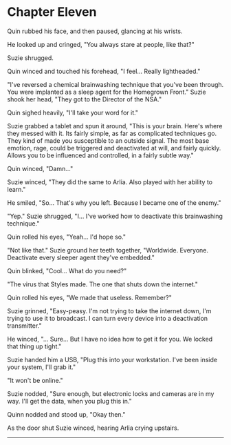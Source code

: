 # Chapter Eleven

Quin rubbed his face, and then paused, glancing at his wrists.

He looked up and cringed, "You always stare at people, like that?"

Suzie shrugged.

Quin winced and touched his forehead, "I feel... Really lightheaded."

"I've reversed a chemical brainwashing technique that you've been through. You were implanted as a sleep agent for the Homegrown Front." Suzie shook her head, "They got to the Director of the NSA."

Quin sighed heavily, "I'll take your word for it."

Suzie grabbed a tablet and spun it around, "This is your brain. Here's where they messed with it. Its fairly simple, as far as complicated techniques go. They kind of made you susceptible to an outside signal. The most base emotion, rage, could be triggered and deactivated at will, and fairly quickly. Allows you to be influenced and controlled, in a fairly subtle way."

Quin winced, "Damn..."

Suzie winced, "They did the same to Arlia. Also played with her ability to learn."

He smiled, "So... That's why you left. Because I became one of the enemy."

"Yep." Suzie shrugged, "I... I've worked how to deactivate this brainwashing technique."

Quin rolled his eyes, "Yeah... I'd hope so."

"Not like that." Suzie ground her teeth together, "Worldwide. Everyone. Deactivate every sleeper agent they've embedded."

Quin blinked, "Cool... What do you need?"

"The virus that Styles made. The one that shuts down the internet."

Quin rolled his eyes, "We made that useless. Remember?"

Suzie grinned, "Easy-peasy. I'm not trying to take the internet down, I'm trying to use it to broadcast. I can turn every device into a deactivation transmitter."

He winced, "... Sure... But I have no idea how to get it for you. We locked that thing up tight."

Suzie handed him a USB, "Plug this into your workstation. I've been inside your system, I'll grab it."

"It won't be online."

Suzie nodded, "Sure enough, but electronic locks and cameras are in my way. I'll get the data, when you plug this in."

Quinn nodded and stood up, "Okay then."

As the door shut Suzie winced, hearing Arlia crying upstairs.

---

